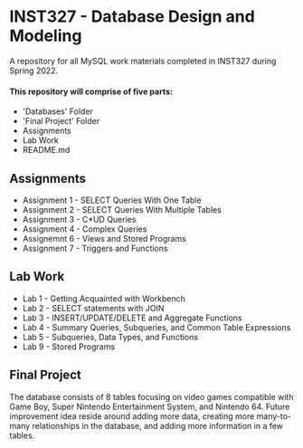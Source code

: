 # INST327 - Database Design and Modeling
A repository for all MySQL work materials completed in INST327 during Spring 2022.

 #### This repository will comprise of five parts: ####


- 'Databases' Folder
- 'Final Project' Folder
- Assignments
- Lab Work 
- README.md

## Assignments ##
- Assignment 1 - SELECT Queries With One Table
- Assignment 2 - SELECT Queries With Multiple Tables
- Assignment 3 - C*UD Queries
- Assignment 4 - Complex Queries
- Assignemnt 6 - Views and Stored Programs
- Assignment 7 - Triggers and Functions

## Lab Work ##
- Lab 1 - Getting Acquainted with Workbench
- Lab 2 - SELECT statements with JOIN
- Lab 3 - INSERT/UPDATE/DELETE and Aggregate Functions
- Lab 4 - Summary Queries, Subqueries, and Common Table Expressions
- Lab 5 - Subqueries, Data Types, and Functions
- Lab 9 - Stored Programs


## Final Project ##
The database consists of 8 tables focusing on video games compatible with Game Boy, Super Nintendo Entertainment System, and Nintendo 64. Future improvement idea reside around adding more data, creating more many-to-many relationships in the database, and adding more information in a few tables.
